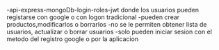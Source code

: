 -api-express-mongoDb-login-roles-jwt donde los usuarios pueden registarse con google o con logon tradicional
-pueden crear productos,modificarlos o borrarlos
-no se le permiten obtener lista de usuarios, actualizar o borrar usuarios
-solo pueden iniciar sesion con el metodo del registro google o por la aplicacion


